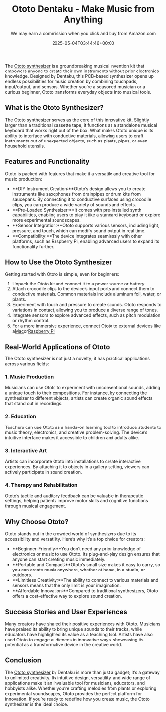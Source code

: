 ﻿---
author: We may earn a commission when you click and buy from Amazon.com
layout: post
title: Ototo Dentaku - Make Music from Anything
date: '2025-05-04T03:44:46+00:00'
categories:
- Keyboard
tags: []
slug: /ototo-dentaku/
lastmod: 2025-05-07T12:21:28+03:00
---

The
[Ototo synthesizer](https://dentakulondon.com/ototo)
is a groundbreaking musical invention kit that empowers anyone to create their own instruments without prior electronics knowledge. Designed by Dentaku, this PCB-based synthesizer opens up endless possibilities for music creation by combining touchpads, input/output, and sensors. Whether you’re a seasoned musician or a curious beginner, Ototo transforms everyday objects into musical tools.
## What is the Ototo Synthesizer?
The Ototo synthesizer serves as the core of this innovative kit. Slightly larger than a traditional cassette tape, it functions as a standalone musical keyboard that works right out of the box. What makes Ototo unique is its ability to interface with conductive materials, allowing users to craft instruments out of unexpected objects, such as plants, pipes, or even household utensils.
## Features and Functionality
Ototo is packed with features that make it a versatile and creative tool for music production:
- **DIY Instrument Creation:**Ototo’s design allows you to create instruments like saxophones from drainpipes or drum kits from saucepans. By connecting it to conductive surfaces using crocodile clips, you can produce a wide variety of sounds and effects.
- **Pre-Loaded Synthesizer:**It comes with pre-installed synth capabilities, enabling users to play it like a standard keyboard or explore more experimental soundscapes.
- **Sensor Integration:**Ototo supports various sensors, including light, pressure, and touch, which can modify sound output in real time.
- **Compatibility:**The device integrates seamlessly with other platforms, such as Raspberry Pi, enabling advanced users to expand its functionality further.
## How to Use the Ototo Synthesizer
Getting started with Ototo is simple, even for beginners:
1. Unpack the Ototo kit and connect it to a power source or battery.
2. Attach crocodile clips to the device’s input ports and connect them to conductive materials. Common materials include aluminum foil, water, or plants.
3. Experiment with touch and pressure to create sounds. Ototo responds to variations in contact, allowing you to produce a diverse range of tones.
4. Integrate sensors to explore advanced effects, such as pitch modulation or rhythm control.
5. For a more immersive experience, connect Ototo to external devices like a[Mac](https://www.apple.com/mac)or[Raspberry Pi](https://www.raspberrypi.org).
## Real-World Applications of Ototo
The Ototo synthesizer is not just a novelty; it has practical applications across various fields:
### 1. Music Production
Musicians can use Ototo to experiment with unconventional sounds, adding a unique touch to their compositions. For instance, by connecting the synthesizer to different objects, artists can create organic sound effects that stand out in recordings.
### 2. Education
Teachers can use Ototo as a hands-on learning tool to introduce students to music theory, electronics, and creative problem-solving. The device’s intuitive interface makes it accessible to children and adults alike.
### 3. Interactive Art
Artists can incorporate Ototo into installations to create interactive experiences. By attaching it to objects in a gallery setting, viewers can actively participate in sound creation.
### 4. Therapy and Rehabilitation
Ototo’s tactile and auditory feedback can be valuable in therapeutic settings, helping patients improve motor skills and cognitive functions through musical engagement.
## Why Choose Ototo?
Ototo stands out in the crowded world of synthesizers due to its accessibility and versatility. Here’s why it’s a top choice for creators:
- **Beginner-Friendly:**You don’t need any prior knowledge of electronics or music to use Ototo. Its plug-and-play design ensures that anyone can start creating music immediately.
- **Portable and Compact:**Ototo’s small size makes it easy to carry, so you can create music anywhere, whether at home, in a studio, or outdoors.
- **Limitless Creativity:**The ability to connect to various materials and sensors means that the only limit is your imagination.
- **Affordable Innovation:**Compared to traditional synthesizers, Ototo offers a cost-effective way to explore sound creation.
## Success Stories and User Experiences
Many creators have shared their positive experiences with Ototo. Musicians have praised its ability to bring unique sounds to their tracks, while educators have highlighted its value as a teaching tool. Artists have also used Ototo to engage audiences in innovative ways, showcasing its potential as a transformative device in the creative world.
## Conclusion
The
[Ototo synthesizer](https://dentakulondon.com/ototo)
by Dentaku is more than just a gadget; it’s a gateway to unlimited creativity. Its intuitive design, versatility, and wide range of applications make it an invaluable tool for musicians, educators, and hobbyists alike. Whether you’re crafting melodies from plants or exploring experimental soundscapes, Ototo provides the perfect platform for innovation. If you’re ready to redefine how you create music, the Ototo synthesizer is the ideal choice.